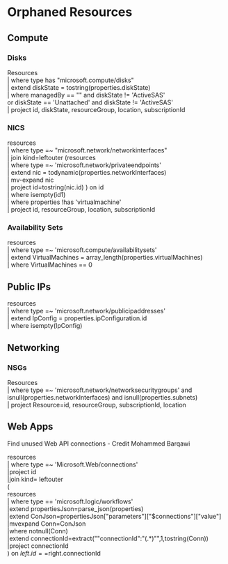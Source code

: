# Orphaned Resources

## Compute
### Disks
Resources    
| where type has "microsoft.compute/disks"   
| extend diskState = tostring(properties.diskState)  
| where managedBy == "" and diskState != 'ActiveSAS'  
or diskState == 'Unattached' and diskState != 'ActiveSAS'   
| project id, diskState, resourceGroup, location, subscriptionId


### NICS
resources  
| where type =~ "microsoft.network/networkinterfaces"  
| join kind=leftouter (resources  
| where type =~ 'microsoft.network/privateendpoints'  
| extend nic = todynamic(properties.networkInterfaces)  
| mv-expand nic  
| project id=tostring(nic.id) ) on id  
| where isempty(id1)  
| where properties !has 'virtualmachine'    
| project id, resourceGroup, location, subscriptionId  


### Availability Sets

resources  
| where type =~ 'microsoft.compute/availabilitysets'  
| extend VirtualMachines = array_length(properties.virtualMachines)  
| where VirtualMachines == 0  

## Public IPs
resources  
| where type =~ 'microsoft.network/publicipaddresses'  
| extend IpConfig = properties.ipConfiguration.id  
| where isempty(IpConfig)
## Networking
### NSGs
Resources  
| where type =~ 'microsoft.network/networksecuritygroups' and isnull(properties.networkInterfaces) and isnull(properties.subnets)  
| project Resource=id, resourceGroup, subscriptionId, location  

## Web Apps
Find unused Web API connections - Credit Mohammed Barqawi  

resources  
| where type =~ 'Microsoft.Web/connections'  
|project id  
|join kind= leftouter  
(  
resources  
| where type == 'microsoft.logic/workflows'  
|extend propertiesJson=parse_json(properties)  
|extend ConJson=propertiesJson["parameters"]["$connections"]["value"]  
|mvexpand Conn=ConJson  
|where   notnull(Conn)  
|extend connectionId=extract("\"connectionId\":\"(.*)\"",1,tostring(Conn))  
|project connectionId  
)   on  $left.id==$right.connectionId  